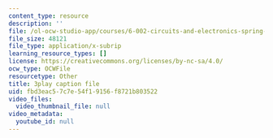 ```yaml
---
content_type: resource
description: ''
file: /ol-ocw-studio-app/courses/6-002-circuits-and-electronics-spring-2007/fbd3eac57c7e54f19156f8721b803522_bEJ0-8pANA4.vtt
file_size: 48121
file_type: application/x-subrip
learning_resource_types: []
license: https://creativecommons.org/licenses/by-nc-sa/4.0/
ocw_type: OCWFile
resourcetype: Other
title: 3play caption file
uid: fbd3eac5-7c7e-54f1-9156-f8721b803522
video_files:
  video_thumbnail_file: null
video_metadata:
  youtube_id: null
---
```

